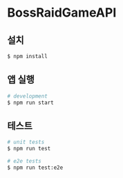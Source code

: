 # BossRaidGameAPI

## 설치

```bash
$ npm install
```

## 앱 실행

```bash
# development
$ npm run start
```

## 테스트

```bash
# unit tests
$ npm run test

# e2e tests
$ npm run test:e2e
```